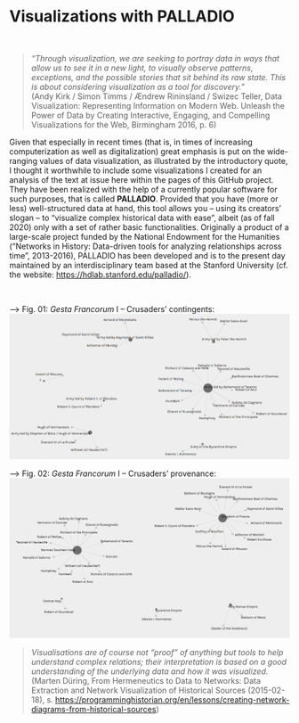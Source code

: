 # Visualizations with PALLADIO  
&nbsp;
> *“Through visualization, we are seeking to portray data in ways that allow us to see it in a new light, to visually observe patterns, exceptions, and the possible stories that sit behind its raw state. This is about considering visualization as a tool for discovery.”*  
> (Andy Kirk / Simon Timms / Ændrew Rininsland / Swizec Teller, Data Visualization: Representing Information on Modern Web. Unleash the Power of Data by Creating Interactive, Engaging, and Compelling Visualizations for the Web, Birmingham 2016, p. 6)  


Given that especially in recent times (that is, in times of increasing computerization as well as digitalization) great emphasis is put on the wide-ranging values of data visualization, as illustrated by the introductory quote, I thought it worthwhile to include some visualizations I created for an analysis of the text at issue here within the pages of this GitHub project.  
They have been realized with the help of a currently popular software for such purposes, that is called **PALLADIO**. Provided that you have (more or less) well-structured data at hand, this tool allows you – using its creators’ slogan – to “visualize complex historical data with ease”, albeit (as of fall 2020) only with a set of rather basic functionalities. Originally a product of a large-scale project funded by the National Endowment for the Humanities (“Networks in History: Data-driven tools for analyzing relationships across time”, 2013-2016), PALLADIO has been developed and is to the present day maintained by an interdisciplinary team based at the Stanford University (cf. the website: https://hdlab.stanford.edu/palladio/).
  
&nbsp;

--> Fig. 01: *Gesta Francorum* I – Crusaders’ contingents:  
![Crusaders contingents](https://github.com/W-Seiffert/gesta-francorum/blob/master/Crusaders_contingents.PNG?raw=true)  
  
--> Fig. 02: *Gesta Francorum* I – Crusaders’ provenance:  
![Crusaders provenance](https://github.com/W-Seiffert/gesta-francorum/blob/master/Crusaders_provenance.PNG?raw=true)  

> *Visualisations are of course not “proof” of anything but tools to help understand complex relations; their interpretation is based on a good understanding of the underlying data and how it was visualized.*  
> (Marten Düring, From Hermeneutics to Data to Networks: Data Extraction and Network Visualization of Historical Sources (2015-02-18), s. https://programminghistorian.org/en/lessons/creating-network-diagrams-from-historical-sources)
